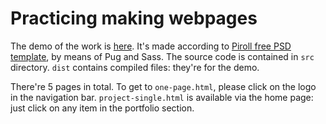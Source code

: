 # Practicing making webpages
The demo of the work is [here](https://letscerebrate.github.io/my-sandbox/practicing-making-webpages/piroll/dist/). It's made according to [Piroll free PSD template](https://drive.google.com/drive/folders/14uwTcZKo4z8wJS8Bt8IkMtwKYPt4Z_yV), by means of Pug and Sass. The source code is contained in `src` directory. `dist` contains compiled files: they're for the demo.

There're 5 pages in total. To get to `one-page.html`, please click on the logo in the navigation bar. `project-single.html` is available via the home page: just click on any item in the portfolio section.